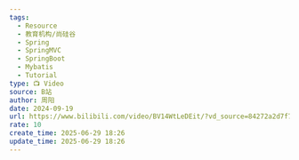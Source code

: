 ```yaml
---
tags:
  - Resource
  - 教育机构/尚硅谷
  - Spring
  - SpringMVC
  - SpringBoot
  - Mybatis
  - Tutorial
type: 📺 Video
source: B站
author: 周阳
date: 2024-09-19
url: https://www.bilibili.com/video/BV14WtLeDEit/?vd_source=84272a2d7f72158b38778819be5bc6ad
rate: 10
create_time: 2025-06-29 18:26
update_time: 2025-06-29 18:26
---
```


